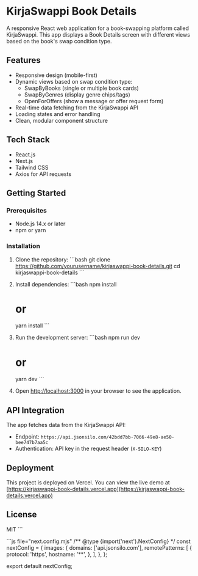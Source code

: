# KirjaSwappi Book Details

A responsive React web application for a book-swapping platform called KirjaSwappi. This app displays a Book Details screen with different views based on the book's swap condition type.

## Features

- Responsive design (mobile-first)
- Dynamic views based on swap condition type:
  - SwapByBooks (single or multiple book cards)
  - SwapByGenres (display genre chips/tags)
  - OpenForOffers (show a message or offer request form)
- Real-time data fetching from the KirjaSwappi API
- Loading states and error handling
- Clean, modular component structure

## Tech Stack

- React.js
- Next.js
- Tailwind CSS
- Axios for API requests

## Getting Started

### Prerequisites

- Node.js 14.x or later
- npm or yarn

### Installation

1. Clone the repository:
   \`\`\`bash
   git clone https://github.com/yourusername/kirjaswappi-book-details.git
   cd kirjaswappi-book-details
   \`\`\`

2. Install dependencies:
   \`\`\`bash
   npm install
   # or
   yarn install
   \`\`\`

3. Run the development server:
   \`\`\`bash
   npm run dev
   # or
   yarn dev
   \`\`\`

4. Open [http://localhost:3000](http://localhost:3000) in your browser to see the application.


## API Integration

The app fetches data from the KirjaSwappi API:
- Endpoint: `https://api.jsonsilo.com/42bdd7bb-7066-49e8-ae50-bee747b7aa5c`
- Authentication: API key in the request header (`X-SILO-KEY`)

## Deployment

This project is deployed on Vercel. You can view the live demo at [https://kirjaswappi-book-details.vercel.app](https://kirjaswappi-book-details.vercel.app)

## License

MIT
\`\`\`

\`\`\`js file="next.config.mjs"
/** @type {import('next').NextConfig} */
const nextConfig = {
  images: {
    domains: ['api.jsonsilo.com'],
    remotePatterns: [
      {
        protocol: 'https',
        hostname: '**',
      },
    ],
  },
};

export default nextConfig;
